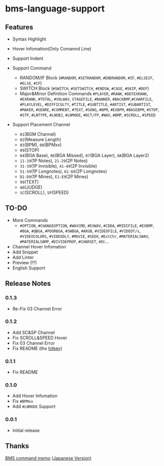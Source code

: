 # bms-language-support

## Features

- Syntax Highlight
- Hover Infomation(Only Comannd Line)

- Support Indent
- Support Command
  - RANDOM/IF Block
    (``#RANDOM``, ``#SETRANDOM``, ``#ENDRANDOM``, ``#IF``, ``#ELSEIF``, ``#ELSE``, ``#IF``)
  - SWITCH Block
    (``#SWITCH``, ``#SETSWITCH``, ``#ENDSW``, ``#CASE``, ``#SKIP``, ``#DEF``)
  - Major&Minor Definition Commands
    ``#PLAYER``, ``#RANK``, ``#DEFEXRANK``, ``#EXRANK``, ``#TOTAL``, ``#VOLWAV``, ``STAGEFILE``, ``#BANNER``, ``#BACKBMP``,``#CHARFILE``, ``#PLAYLEVEL``, ``#DIFFICULTY``, ``#TITLE``, ``#SUBTITLE``, ``#ARTIST``, ``#SUBARTIST``, ``#MAKER``, ``#GENRE``, ``#COMMENT``, ``#TEXT``, ``#SONG``, ``#BPM``, ``#EXBPM``, ``#BASEBPM``, ``#STOP``, ``#STP``, ``#LNTYPE``, ``#LNOBJ``, ``#LNMODE``, ``#OCT/FP``, ``#WAV``, ``#BMP``, ``#SCROLL``, ``#SPEED``
- Support Placement Channel
  - ``01``(BGM Channel)
  - ``02``(Measure Length)
  - ``03``(BPM), ``08``(BPMxx)
  - ``09``(STOP)
  - ``04``(BGA Base), ``06``(BGA Missed), ``07``(BGA Layer), ``0A``(BGA Layer2)
  - ``11-19``(1P Notes), ``21-29``(2P Notes)
  - ``31-39``(1P Invisible), ``41-49``(2P Invisible)
  - ``51-59``(1P Longnotes), ``61-69``(2P Longnotes)
  - ``D1-D9``(1P Mines), ``E1-E9``(2P Mines)
  - ``99``(TEXT)
  - ``A0``(JUDGE)
  - ``SC``(SCROLL), ``SP``(SPEED)

## TO-DO

- More Commands
  - ``#OPTION``, ``#CHANGEOPTION``, ``#WAVCMD``, ``#EXWAV``, ``#CDDA``, ``#MIDIFILE``, ``#EXBMP``, ``#BGA``, ``#@BGA``, ``#POORBGA``, ``#SWBGA``, ``#ARGB``, ``#VIDEOFILE``, ``#VIDEOf/s``, ``#VIDEOCOLORS``, ``#VIDEODLY``, ``#MOVIE``, ``#SEEK``, ``#ExtChr``, ``#MATERIALSWAV``, ``#MATERIALSBMP``, ``#DIVIDEPROP``, ``#CHARSET``, etc...
- Channel Hover Infomation
- Add Snippet
- Add Linter
- Preview (!?)
- English Support

## Release Notes

### 0.1.3

- Re-Fix 03 Channel Error

### 0.1.2

- Add SC&SP Channel
- Fix SCROLL&SPEED Hover
- Fix 03 Channel Error
- Fix README (thx [hitkey](https://hitkey.nekokan.dyndns.info/diary1908.php#D190807))

### 0.1.1

- Fix README

### 0.1.0

- Add Hover Infomation
- Fix ``#BPMxx``
- Add ``#LNMODE`` Support

### 0.0.1

- Initial release

## Thanks

[BMS command memo](https://hitkey.nekokan.dyndns.info/cmds.htm) [(Japanese Version)](https://hitkey.nekokan.dyndns.info/cmdsJP.htm)
